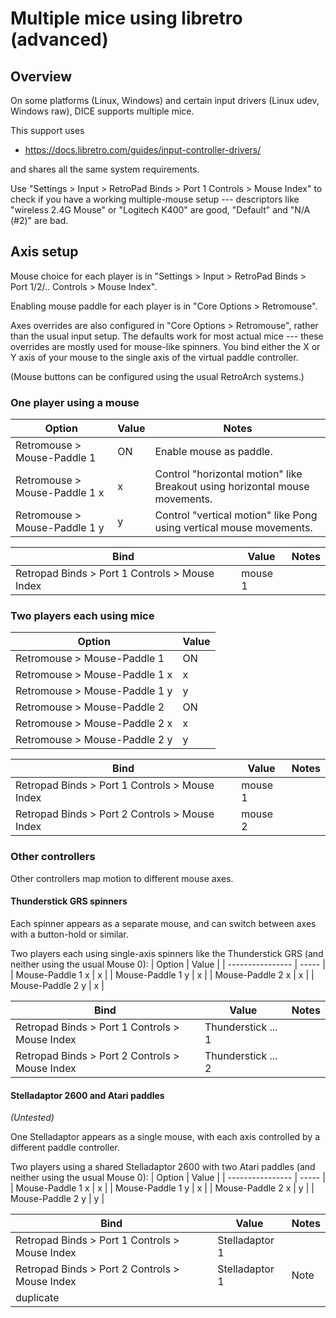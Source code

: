 # Multiple mice using libretro (advanced)

## Overview
On some platforms (Linux, Windows) and certain input drivers (Linux udev, Windows raw),
DICE supports multiple mice.

This support uses 
* https://docs.libretro.com/guides/input-controller-drivers/

and shares all the same system requirements.  

Use "Settings > Input > RetroPad Binds > Port 1 Controls > Mouse Index"
to check if you have a working multiple-mouse setup --- descriptors
like "wireless 2.4G Mouse" or "Logitech K400" are good, "Default" and "N/A (#2)"
are bad.

## Axis setup
Mouse choice for each player is in "Settings > Input > RetroPad Binds > Port 1/2/.. Controls > Mouse Index".

Enabling mouse paddle for each player is in "Core Options > Retromouse".

Axes overrides are also configured in "Core Options > Retromouse", rather than the usual input setup.
The defaults work for most actual mice --- these overrides are mostly used for
mouse-like spinners.
You bind either the X or Y axis of your mouse to the single axis of the virtual paddle controller.

(Mouse buttons can be configured using the usual RetroArch systems.)

### One player using a mouse
| Option                        | Value | Notes                                                                       |
| ----------------------------- | ----- | --------------------------------------------------------------------------- |
| Retromouse > Mouse-Paddle 1   | ON    | Enable mouse as paddle.                                                     |
| Retromouse > Mouse-Paddle 1 x | x     | Control "horizontal motion" like Breakout using horizontal mouse movements. |
| Retromouse > Mouse-Paddle 1 y | y     | Control "vertical motion" like Pong using vertical mouse movements.         |


| Bind                                           | Value   | Notes  |
| ---------------------------------------------- | ------- | ------ |
| Retropad Binds > Port 1 Controls > Mouse Index | mouse 1 |        |

### Two players each using mice
| Option                        | Value |
| ----------------------------- | ----- |
| Retromouse > Mouse-Paddle 1   | ON    |
| Retromouse > Mouse-Paddle 1 x | x     |
| Retromouse > Mouse-Paddle 1 y | y     |
| Retromouse > Mouse-Paddle 2   | ON    |
| Retromouse > Mouse-Paddle 2 x | x     |
| Retromouse > Mouse-Paddle 2 y | y     |

| Bind           | Value | Notes                                                                       |
| ---------------- | ----- | --------------------------------------------------------------------------- |
| Retropad Binds > Port 1 Controls > Mouse Index | mouse 1 | |
| Retropad Binds > Port 2 Controls > Mouse Index | mouse 2 | |

### Other controllers
Other controllers map motion to different mouse axes.

#### Thunderstick GRS spinners
Each spinner appears as a separate mouse, and can switch between axes with a button-hold or similar.

Two players each using single-axis spinners like the Thunderstick GRS (and neither using the usual Mouse 0):
| Option           | Value |
| ---------------- | ----- |
| Mouse-Paddle 1 x | x     |
| Mouse-Paddle 1 y | x     |
| Mouse-Paddle 2 x | x     |
| Mouse-Paddle 2 y | x     |

| Bind           | Value | Notes                                                                       |
| ---------------- | ----- | --------------------------------------------------------------------------- |
| Retropad Binds > Port 1 Controls > Mouse Index | Thunderstick ... 1 | |
| Retropad Binds > Port 2 Controls > Mouse Index | Thunderstick ... 2 | |

#### Stelladaptor 2600 and Atari paddles
_(Untested)_

One Stelladaptor appears as a single mouse, with each axis controlled by a different paddle controller.

Two players using a shared Stelladaptor 2600 with two Atari paddles (and neither using the usual Mouse 0):
| Option           | Value |
| ---------------- | ----- |
| Mouse-Paddle 1 x | x     |
| Mouse-Paddle 1 y | x     |
| Mouse-Paddle 2 x | y     |
| Mouse-Paddle 2 y | y     |

| Bind           | Value | Notes                                                                       |
| ---------------- | ----- | --------------------------------------------------------------------------- |
| Retropad Binds > Port 1 Controls > Mouse Index | Stelladaptor 1 | |
| Retropad Binds > Port 2 Controls > Mouse Index | Stelladaptor 1 | Note
duplicate |
